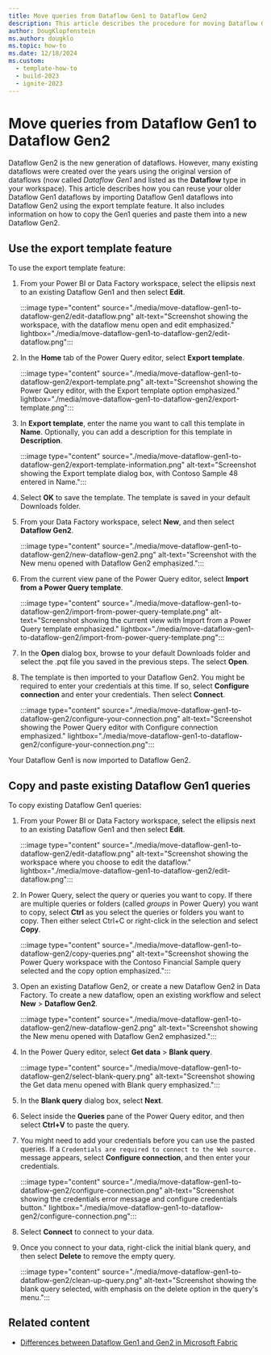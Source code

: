 ```yaml
---
title: Move queries from Dataflow Gen1 to Dataflow Gen2
description: This article describes the procedure for moving Dataflow Gen1 queries to Dataflow Gen2 in Data Factory.
author: DougKlopfenstein
ms.author: dougklo
ms.topic: how-to
ms.date: 12/18/2024
ms.custom:
  - template-how-to
  - build-2023
  - ignite-2023
---
```


# Move queries from Dataflow Gen1 to Dataflow Gen2

Dataflow Gen2 is the new generation of dataflows. However, many existing dataflows were created over the years using the original version of dataflows (now called *Dataflow Gen1* and listed as the **Dataflow** type in your workspace).  This article describes how you can reuse your older Dataflow Gen1 dataflows by importing Dataflow Gen1 dataflows into Dataflow Gen2 using the export template feature. It also includes information on how to copy the Gen1 queries and paste them into a new Dataflow Gen2.

## Use the export template feature

To use the export template feature:

1. From your Power BI or Data Factory workspace, select the ellipsis next to an existing Dataflow Gen1 and then select **Edit**.

   :::image type="content" source="./media/move-dataflow-gen1-to-dataflow-gen2/edit-dataflow.png" alt-text="Screenshot showing the workspace, with the dataflow menu open and edit emphasized." lightbox="./media/move-dataflow-gen1-to-dataflow-gen2/edit-dataflow.png":::

1. In the **Home** tab of the Power Query editor, select **Export template**.

   :::image type="content" source="./media/move-dataflow-gen1-to-dataflow-gen2/export-template.png" alt-text="Screenshot showing the Power Query editor, with the Export template option emphasized." lightbox="./media/move-dataflow-gen1-to-dataflow-gen2/export-template.png":::

1. In **Export template**, enter the name you want to call this template in **Name**. Optionally, you can add a description for this template in **Description**.

   :::image type="content" source="./media/move-dataflow-gen1-to-dataflow-gen2/export-template-information.png" alt-text="Screenshot showing the Export template dialog box, with Contoso Sample 48 entered in Name.":::

1. Select **OK** to save the template. The template is saved in your default Downloads folder.

1. From your Data Factory workspace, select **New**, and then select **Dataflow Gen2**.

   :::image type="content" source="./media/move-dataflow-gen1-to-dataflow-gen2/new-dataflow-gen2.png" alt-text="Screenshot with the New menu opened with Dataflow Gen2 emphasized.":::

1. From the current view pane of the Power Query editor, select **Import from a Power Query template**.

   :::image type="content" source="./media/move-dataflow-gen1-to-dataflow-gen2/import-from-power-query-template.png" alt-text="Screenshot showing the current view with Import from a Power Query template emphasized." lightbox="./media/move-dataflow-gen1-to-dataflow-gen2/import-from-power-query-template.png":::

1. In the **Open** dialog box, browse to your default Downloads folder and select the .pqt file you saved in the previous steps. The select **Open**.

1. The template is then imported to your Dataflow Gen2. You might be required to enter your credentials at this time. If so, select **Configure connection** and enter your credentials. Then select **Connect**.

   :::image type="content" source="./media/move-dataflow-gen1-to-dataflow-gen2/configure-your-connection.png" alt-text="Screenshot showing the Power Query editor with Configure connection emphasized." lightbox="./media/move-dataflow-gen1-to-dataflow-gen2/configure-your-connection.png":::

Your Dataflow Gen1 is now imported to Dataflow Gen2.

## Copy and paste existing Dataflow Gen1 queries

To copy existing Dataflow Gen1 queries:

1. From your Power BI or Data Factory workspace, select the ellipsis next to an existing Dataflow Gen1 and then select **Edit**.

   :::image type="content" source="./media/move-dataflow-gen1-to-dataflow-gen2/edit-dataflow.png" alt-text="Screenshot showing the workspace where you choose to edit the dataflow." lightbox="./media/move-dataflow-gen1-to-dataflow-gen2/edit-dataflow.png":::

1. In Power Query, select the query or queries you want to copy. If there are multiple queries or folders (called _groups_ in Power Query) you want to copy, select **Ctrl** as you select the queries or folders you want to copy. Then either select Ctrl+C or right-click in the selection and select **Copy**.

   :::image type="content" source="./media/move-dataflow-gen1-to-dataflow-gen2/copy-queries.png" alt-text="Screenshot showing the Power Query workspace with the Contoso Financial Sample query selected and the copy option emphasized.":::

1. Open an existing Dataflow Gen2, or create a new Dataflow Gen2 in Data Factory. To create a new dataflow, open an existing workflow and select **New** > **Dataflow Gen2**.

   :::image type="content" source="./media/move-dataflow-gen1-to-dataflow-gen2/new-dataflow-gen2.png" alt-text="Screenshot showing the New menu opened with Dataflow Gen2 emphasized.":::

1. In the Power Query editor, select **Get data** > **Blank query**.

   :::image type="content" source="./media/move-dataflow-gen1-to-dataflow-gen2/select-blank-query.png" alt-text="Screenshot showing the Get data menu opened with Blank query emphasized.":::

1. In the **Blank query** dialog box, select **Next**.

1. Select inside the **Queries** pane of the Power Query editor, and then select **Ctrl+V** to paste the query.

1. You might need to add your credentials before you can use the pasted queries. If a `Credentials are required to connect to the Web source.` message appears, select **Configure connection**, and then enter your credentials.

   :::image type="content" source="./media/move-dataflow-gen1-to-dataflow-gen2/configure-connection.png" alt-text="Screenshot showing the credentials error message and configure credentials button." lightbox="./media/move-dataflow-gen1-to-dataflow-gen2/configure-connection.png":::

1. Select **Connect** to connect to your data.

1. Once you connect to your data, right-click the initial blank query, and then select **Delete** to remove the empty query.

   :::image type="content" source="./media/move-dataflow-gen1-to-dataflow-gen2/clean-up-query.png" alt-text="Screenshot showing the blank query selected, with emphasis on the delete option in the query's menu.":::

## Related content

- [Differences between Dataflow Gen1 and Gen2 in Microsoft Fabric](dataflows-gen2-overview.md)
